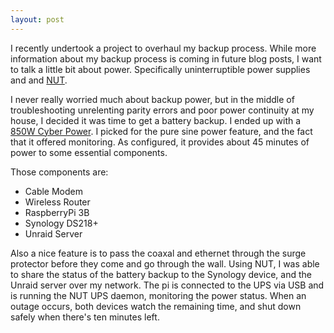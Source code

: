 ```yaml
---
layout: post
---
```


I recently undertook a project to overhaul my backup process. While more information about my backup process is coming in future blog posts, I want to talk a little bit about power. Specifically uninterruptible power supplies and and [NUT](https://networkupstools.org/).

I never really worried much about backup power, but in the middle of troubleshooting unrelenting parity errors and poor power continuity at my house, I decided it was time to get a battery backup. I ended up with a [850W Cyber Power](https://www.cyberpowersystems.com/product/ups/pfc-sinewave/cp850pfclcd/). I picked for the pure sine power feature, and the fact that it offered monitoring. As configured, it provides about 45 minutes of power to some essential components.

<!--more-->

Those components are:

- Cable Modem
- Wireless Router
- RaspberryPi 3B
- Synology DS218+
- Unraid Server

Also a nice feature is to pass the coaxal and ethernet through the surge protector before they come and go through the wall. Using NUT, I was able to share the status of the battery backup to the Synology device, and the Unraid server over my network. The pi is connected to the UPS via USB and is running the NUT UPS daemon, monitoring the power status. When an outage occurs, both devices watch the remaining time, and shut down safely when there's ten minutes left.
